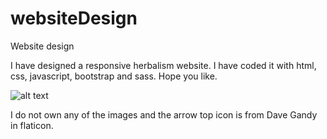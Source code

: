 # websiteDesign
Website design

I have designed a responsive herbalism website. I have coded it with html, css, javascript, bootstrap and sass.
Hope you like.

![alt text](https://github.com/mireyamdev-hub/websiteDesign_herbalism/img/Main.PNG)




I do not own any of the images and the arrow top icon is from Dave Gandy in flaticon.
